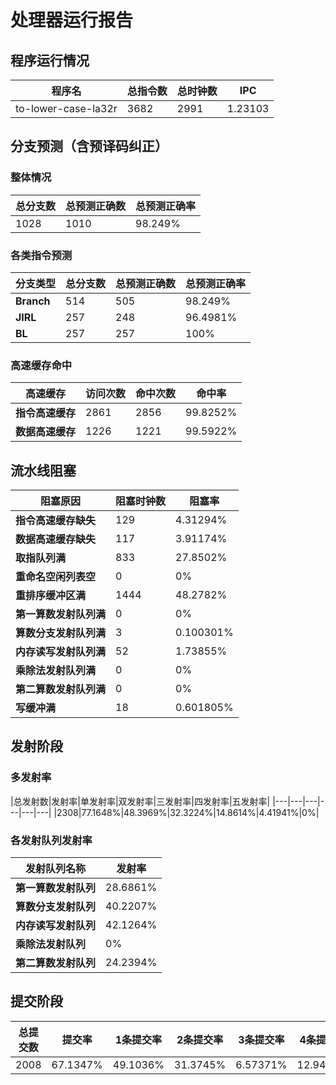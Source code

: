 # 处理器运行报告
## 程序运行情况
|程序名|总指令数|总时钟数|IPC|
|---|---|---|---|
|to-lower-case-la32r|3682|2991|1.23103|

## 分支预测（含预译码纠正）
### 整体情况
|总分支数|总预测正确数|总预测正确率|
|---|---|---|
|1028|1010|98.249%|

### 各类指令预测
|分支类型|总分支数|总预测正确数|总预测正确率|
|---|---|---|---|
|**Branch**| 514 | 505 | 98.249%|
|**JIRL**| 257 | 248 | 96.4981%|
|**BL**| 257 | 257 | 100%|

### 高速缓存命中
|高速缓存|访问次数|命中次数|命中率|
|---|---|---|---|
|**指令高速缓存**| 2861 | 2856 | 99.8252%|
|**数据高速缓存**| 1226 | 1221 | 99.5922%|
## 流水线阻塞
|阻塞原因|阻塞时钟数|阻塞率|
|---|---|---|
|**指令高速缓存缺失**| 129 | 4.31294%|
|**数据高速缓存缺失**| 117 | 3.91174%|
|**取指队列满**| 833 | 27.8502%|
|**重命名空闲列表空**|0 | 0%|
|**重排序缓冲区满**|1444 | 48.2782%|
|**第一算数发射队列满**|0 | 0%|
|**算数分支发射队列满**|3 | 0.100301%|
|**内存读写发射队列满**|52 | 1.73855%|
|**乘除法发射队列满**|0 | 0%|
|**第二算数发射队列满**|0 | 0%|
|**写缓冲满**|18 | 0.601805%|

## 发射阶段
### 多发射率
|总发射数|发射率|单发射率|双发射率|三发射率|四发射率|五发射率|
|---|---|---|---|---|---|
|2308|77.1648%|48.3969%|32.3224%|14.8614%|4.41941%|0%|

### 各发射队列发射率
|发射队列名称|发射率|
|---|---|
|**第一算数发射队列**|28.6861%|
|**算数分支发射队列**|40.2207%|
|**内存读写发射队列**|42.1264%|
|**乘除法发射队列**|0%|
|**第二算数发射队列**|24.2394%|

## 提交阶段
|总提交数|提交率|1条提交率|2条提交率|3条提交率|4条提交率|
|---|---|---|---|---|---|
|2008|67.1347%|49.1036%|31.3745%|6.57371%|12.9482%|

